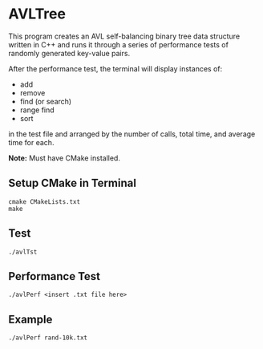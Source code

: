 # AVLTree

This program creates an AVL self-balancing binary tree data structure written in C++ and runs it through a series of performance tests of randomly generated key-value pairs.

After the performance test, the terminal will display instances of:

- add
- remove
- find (or search)
- range find
- sort

in the test file and arranged by the number of calls, total time, and average time for each. 

**Note:** Must have CMake installed.

## Setup CMake in Terminal
```
cmake CMakeLists.txt
make
```

## Test
```
./avlTst
```

## Performance Test
```
./avlPerf <insert .txt file here>
```

## Example
```
./avlPerf rand-10k.txt
```
